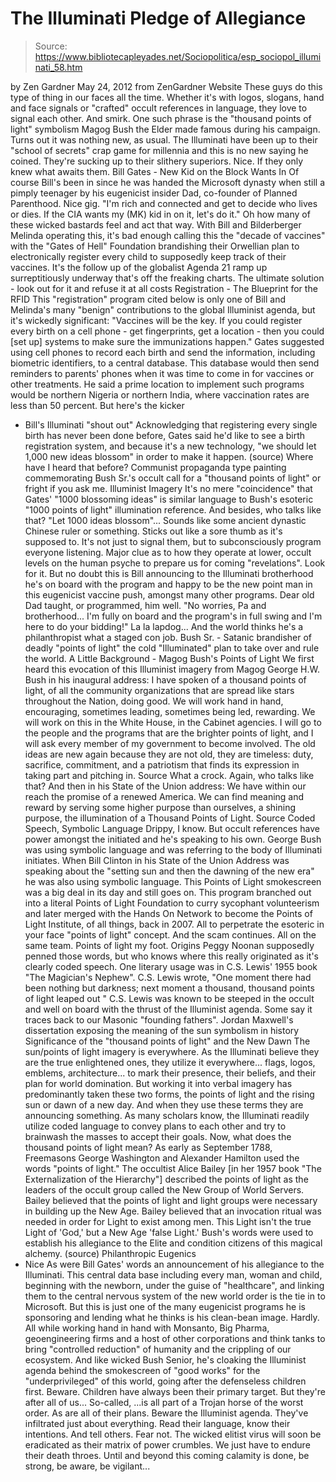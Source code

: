 # The Illuminati Pledge of Allegiance

> Source: https://www.bibliotecapleyades.net/Sociopolitica/esp_sociopol_illuminati_58.htm

by Zen Gardner
May 24, 2012
from
ZenGardner Website
These guys do this type of thing in our faces all the time. Whether it's
with logos, slogans, hand and face signals or "crafted" occult references in
language, they love to signal each other.
And smirk.
One such phrase is the "thousand points of light" symbolism Magog
Bush the
Elder made famous during his campaign. Turns out it was
nothing new, as usual. The Illuminati have been up to their "school of
secrets" crap game for millennia and this is no new saying he coined.
They're sucking up to their slithery superiors.
Nice. If they only knew what awaits them.
Bill Gates - New Kid on the
Block Wants In
Of course Bill's been in since he was handed the Microsoft dynasty when
still a pimply teenager by his eugenicist insider Dad, co-founder of
Planned
Parenthood. Nice gig.
"I'm rich and connected and
get to decide who lives or dies. If the CIA wants my (MK) kid in on it,
let's do it."
Oh how many of these wicked bastards feel and
act that way.
With
Bill and Bilderberger Melinda operating this, it's bad enough calling
this the "decade of vaccines" with
the "Gates of Hell" Foundation brandishing
their Orwellian plan to electronically register every child to supposedly
keep track of their vaccines.
It's the follow up of
the globalist Agenda 21 ramp up surreptitiously
underway that's off the freaking charts.
The ultimate solution - look out for it and refuse it at all costs
Registration - The Blueprint
for the RFID
This "registration" program cited below is only one of Bill and Melinda's
many "benign" contributions to the global Illuminist agenda, but it's
wickedly significant:
"Vaccines
will be the key. If you could register every birth on a cell phone - get
fingerprints, get a location - then you could [set up] systems to make
sure the immunizations happen."
Gates suggested using cell phones to record each
birth and send the information, including biometric identifiers, to a
central database.
This database would then send reminders to
parents' phones when it was time to come in for vaccines or other
treatments. He said a prime location to implement such programs would be
northern Nigeria or northern India, where vaccination rates are less than 50
percent.
But here's the kicker
- Bill's Illuminati "shout out"
Acknowledging that registering every single birth has never been done
before, Gates said he'd like to see a birth registration system, and because
it's a new technology,
"we should let 1,000 new ideas blossom" in
order to make it happen.
(source)
Where have I heard that before?
Communist propaganda type
painting
commemorating Bush Sr.'s
occult call for a "thousand points of light"
or fright if you ask me.
Illuminist Imagery
It's no mere "coincidence" that
Gates' "1000 blossoming ideas" is similar
language to Bush's esoteric "1000 points of light" illumination reference.
And besides, who talks like that? "Let 1000 ideas blossom"... Sounds like some
ancient dynastic Chinese ruler or something. Sticks out like a sore thumb
as
it's supposed to. It's not just to signal them, but to subconsciously
program everyone listening.
Major clue as to how they operate at lower, occult levels on the human
psyche to prepare us for coming "revelations". Look for it.
But no doubt this is Bill announcing to the Illuminati brotherhood he's on
board with the program and happy to be the new point man in this eugenicist
vaccine push, amongst many other programs.
Dear old Dad taught, or programmed, him well.
"No worries, Pa and
brotherhood... I'm fully on board and the program's in full swing and
I'm here to do your bidding!"
La la lapdog...
And the world thinks
he's a
philanthropist
what a staged con job.
Bush Sr. - Satanic brandisher
of deadly "points of light"
the cold "Illuminated" plan
to take over and rule the world.
A Little Background -
Magog Bush's Points of Light
We first heard this evocation of this Illuminist imagery from Magog George
H.W. Bush in his inaugural address:
I have spoken of a thousand points of light,
of all the community organizations that are spread like stars throughout
the Nation, doing good. We will work hand in hand, encouraging,
sometimes leading, sometimes being led, rewarding.
We will work on this in the White House, in
the Cabinet agencies. I will go to the people and the programs that are
the brighter points of light, and I will ask every member of my
government to become involved.
The old ideas are new again because they are
not old, they are timeless: duty, sacrifice, commitment, and a
patriotism that finds its expression in taking part and pitching in.
Source
What a crock. Again, who talks like that?
And then in his State of the Union address:
We have within our reach the promise of a
renewed America. We can find meaning and reward by serving some higher
purpose than ourselves, a shining purpose, the illumination of a
Thousand Points of Light.
Source
Coded Speech, Symbolic
Language
Drippy, I know. But occult references have power amongst the initiated and
he's speaking to his own.
George Bush was using symbolic language and was
referring to the body of Illuminati initiates. When
Bill Clinton
in his State of the Union Address was speaking about the "setting sun and then the
dawning of the new era" he was also using symbolic language.
This Points of Light smokescreen was a big deal in its day and still goes
on. This program branched out into a literal Points of Light Foundation to
curry sycophant volunteerism and later merged with the Hands On Network to
become the Points of Light Institute, of all things, back in 2007.
All to perpetrate the esoteric in your face "points of light" concept.
And the scam continues.
All on the same team.
Points
of light my foot.
Origins
Peggy Noonan supposedly penned those words, but who knows where this
really originated as it's clearly coded speech. One literary usage was in
C.S. Lewis' 1955 book "The Magician's Nephew".
C.S. Lewis wrote,
"One moment there had been
nothing but darkness; next moment a thousand, thousand points of light
leaped out
"
C.S. Lewis was known to be steeped in the occult
and well on board with the thrust of the Illuminist agenda.
Some say it traces back to our Masonic "founding fathers".
Jordan Maxwell's dissertation
exposing the meaning of the
sun symbolism in history
Significance of the
"thousand points of light" and the New Dawn
The sun/points of light imagery is everywhere.
As the Illuminati believe they are the true
enlightened ones, they utilize it everywhere... flags, logos, emblems,
architecture... to mark their presence, their beliefs, and their plan for
world domination. But working it into verbal imagery has predominantly taken
these two forms, the points of light and the rising sun
or dawn of a new day.
And when they use these terms they are announcing something.
As many scholars know, the Illuminati readily utilize coded language to
convey plans to each other and try to brainwash the masses to accept their
goals. Now, what does the thousand points of light mean?
As early as September 1788, Freemasons George
Washington and Alexander Hamilton used the words "points of light."
The occultist
Alice Bailey [in her 1957 book "The
Externalization of the Hierarchy"] described the points of light
as the leaders of the occult group called the New Group of World Servers.
Bailey believed that the points of light and light groups were necessary in
building up the New Age.
Bailey believed that an invocation ritual was
needed in order for Light to exist among men.
This Light isn't the true Light of 'God,'
but a New Age 'false Light.'
Bush's words were used to establish his
allegiance to the Elite and condition citizens of this magical alchemy.
(source)
Philanthropic Eugenics
- Nice
As were
Bill Gates' words an announcement of his allegiance to the
Illuminati.
This central data base including every man,
woman and child, beginning with the newborn, under the guise of
"healthcare", and linking them to the central nervous system of the new
world order is the tie in to Microsoft.
But this is just one of the many
eugenicist programs he is sponsoring and lending what he thinks is his
clean-bean image.
Hardly.
All while working hand in hand with
Monsanto,
Big Pharma,
geoengineering firms and a host of other
corporations and think tanks to
bring
"controlled reduction" of humanity and
the crippling of our ecosystem.
And like wicked Bush Senior, he's cloaking the Illuminist agenda behind the
smokescreen of "good works" for the "underprivileged" of this world, going
after the defenseless children first.
Beware. Children have always been their primary target. But they're after
all of us...
So-called,
...is all part of a Trojan horse of
the worst order. As are all of their plans.
Beware
the Illuminist agenda. They've infiltrated just about everything.
Read their language, know their intentions. And tell others. Fear not. The
wicked elitist virus will soon be eradicated as their matrix of power
crumbles.
We just have to endure their death throes.
Until and beyond this coming calamity is done, be strong, be aware, be
vigilant...
